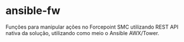 # ansible-fw

Funções para manipular ações no Forcepoint SMC utilizando REST API nativa da solução, utilizando como meio o Ansible AWX/Tower.
